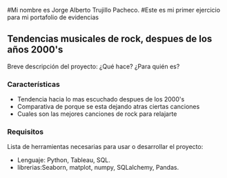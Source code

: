 #Mi nombre es Jorge Alberto Trujillo Pacheco. 
#Este es mi primer ejercicio para mi portafolio de evidencias

## Tendencias musicales de rock, despues de los años 2000's

Breve descripción del proyecto: ¿Qué hace? ¿Para quién es?

### Características
- Tendencia hacia lo mas escuchado despues de los 2000's
- Comparativa de porque se esta dejando atras ciertas canciones
- Cuales son las mejores canciones de rock para relajarte

### Requisitos
Lista de herramientas necesarias para usar o desarrollar el proyecto:
- Lenguaje: Python, Tableau, SQL.
- librerias:Seaborn, matplot, numpy, SQLalchemy, Pandas.
